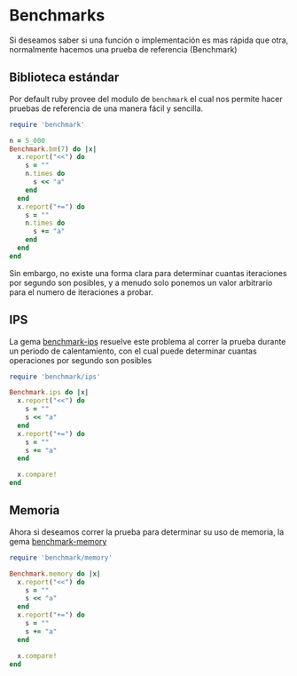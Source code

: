 # Benchmarks

Si deseamos saber si una función o implementación es mas rápida que otra, normalmente hacemos una prueba de referencia (Benchmark)

## Biblioteca estándar

Por default ruby provee del modulo de `benchmark` el cual nos permite hacer pruebas de referencia de una manera fácil y sencilla.

```ruby
require 'benchmark'

n = 5_000
Benchmark.bm(7) do |x|
  x.report("<<") do
    s = ""
    n.times do
      s << "a"
    end
  end
  x.report("+=") do
    s = ""
    n.times do
      s += "a"
    end
  end
end
```

Sin embargo, no existe una forma clara para determinar cuantas iteraciones por segundo son posibles, y a menudo solo ponemos un valor arbitrario para el numero de iteraciones a probar.

## IPS

La gema [benchmark-ips](https://rubygems.org/gems/benchmark-ips) resuelve este problema al correr la prueba durante un periodo de calentamiento, con el cual puede determinar cuantas operaciones por segundo son posibles

```ruby
require 'benchmark/ips'

Benchmark.ips do |x|
  x.report("<<") do
    s = ""
    s << "a"
  end
  x.report("+=") do
    s = ""
    s += "a"
  end

  x.compare!
end
```

## Memoria

Ahora si deseamos correr la prueba para determinar su uso de memoria, la gema [benchmark-memory](https://rubygems.org/gems/benchmark-memory)

```ruby
require 'benchmark/memory'

Benchmark.memory do |x|
  x.report("<<") do
    s = ""
    s << "a"
  end
  x.report("+=") do
    s = ""
    s += "a"
  end

  x.compare!
end
```
